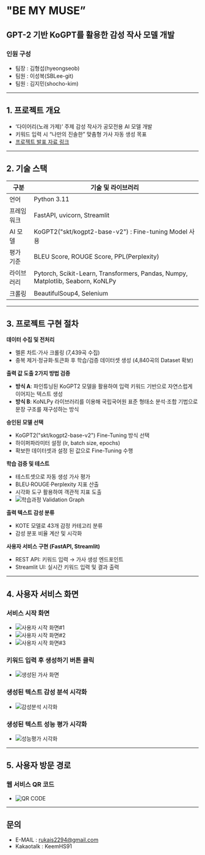 # "BE MY MUSE”
## GPT-2 기반 KoGPT를 활용한 감성 작사 모델 개발

### **인원 구성**
- 팀장 : 김형섭(hyeongseob)
- 팀원 : 이성복(SBLee-git)
- 팀원 : 김지민(shocho-kim)

---

## 1. 프로젝트 개요
- ‘다이어리(노래 가제)’ 주제 감성 작사가 공모전용 AI 모델 개발  
- 키워드 입력 시 “나만의 진솔한” 맞춤형 가사 자동 생성 목표
- <a href="https://www.canva.com/design/DAGd1CW20wA/MfQJQDQdldA8Qs6XvhyuLg/edit?utm_content=DAGd1CW20wA&utm_campaign=designshare&utm_medium=link2&utm_source=sharebutton"> 프로젝트 발표 자료 링크 </a>

---

## 2. 기술 스택
| 구분    | 기술 및 라이브러리          |
|------------|-------------------------------------------|
| 언어    | Python 3.11             |
| 프레임워크 | FastAPI, uvicorn, Streamlit         |
| AI 모델   | KoGPT2("skt/kogpt2-base-v2") : Fine-tuning Model 사용|
| 평가 기준  | BLEU Score, ROUGE Score, PPL(Perplexity)  | 
| 라이브러리  | Pytorch, Scikit-Learn, Transformers, Pandas, Numpy, Matplotlib, Seaborn, KoNLPy  |
| 크롤링   | BeautifulSoup4, Selenium    |

---

## 3. 프로젝트 구현 절차

**데이터 수집 및 전처리**  
- 멜론 차트·가사 크롤링 (7,439곡 수집)
- 중복 제거·정규화·토큰화 후 학습/검증 데이터셋 생성 (4,840곡의 Dataset 확보)

**출력 값 도출 2가지 방법 검증**    
- **방식 A**: 파인튜닝된 KoGPT2 모델을 활용하여 입력 키워드 기반으로 자연스럽게 이어지는 텍스트 생성  
- **방식 B**: KoNLPy 라이브러리를 이용해 국립국어원 표준 형태소 분석·조합 기법으로 문장 구조를 재구성하는 방식

**승인된 모델 선택**  
- KoGPT2("skt/kogpt2-base-v2") Fine-Tuning 방식 선택
- 하이퍼파라미터 설정 (lr, batch size, epochs)  
- 확보한 데이터셋과 설정 된 값으로 Fine-Tuning 수행 

**학습 검증 및 테스트**  
- 테스트셋으로 자동 생성 가사 평가  
- BLEU·ROUGE·Perplexity 지표 산출
- 시각화 도구 활용하여 객관적 지표 도출
- ![학습과정 Validation Graph](assets/validation_image.png)

**출력 텍스트 감성 분류**  
- KOTE 모델로 43개 감정 카테고리 분류  
- 감성 분포 비율 계산 및 시각화

**사용자 서비스 구현 (FastAPI, Streamlit)**  
- REST API: 키워드 입력 → 가사 생성 엔드포인트  
- Streamlit UI: 실시간 키워드 입력 및 결과 출력  
  
---

## 4. 사용자 서비스 화면
### 서비스 시작 화면
-  ![사용자 시작 화면#1](assets/image_0.png)
-  ![사용자 시작 화면#2](assets/image_1.png)
-  ![사용자 시작 화면#3](assets/image_2.png)

### 키워드 입력 후 생성하기 버튼 클릭
-  ![생성된 가사 화면](assets/image_3.png)
 
### 생성된 텍스트 감성 분석 시각화
-  ![감성분석 시각화](assets/image_4.png)

### 생성된 텍스트 성능 평가 시각화
-  ![성능평가 시각화](assets/image_5.png) 

---

## 5. 사용자 방문 경로
### 웹 서비스 QR 코드  
-  ![QR CODE](assets/qrcode_image.png) 

---

## 문의
- E-MAIL : rukais2294@gmail.com
- Kakaotalk : KeemHS91
